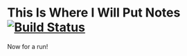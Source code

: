 # This Is Where I Will Put Notes [![Build Status](https://travis-ci.org/mysterycommand/intergalacticfantastic.png?branch=master)](https://travis-ci.org/mysterycommand/intergalacticfantastic)

Now for a run!
